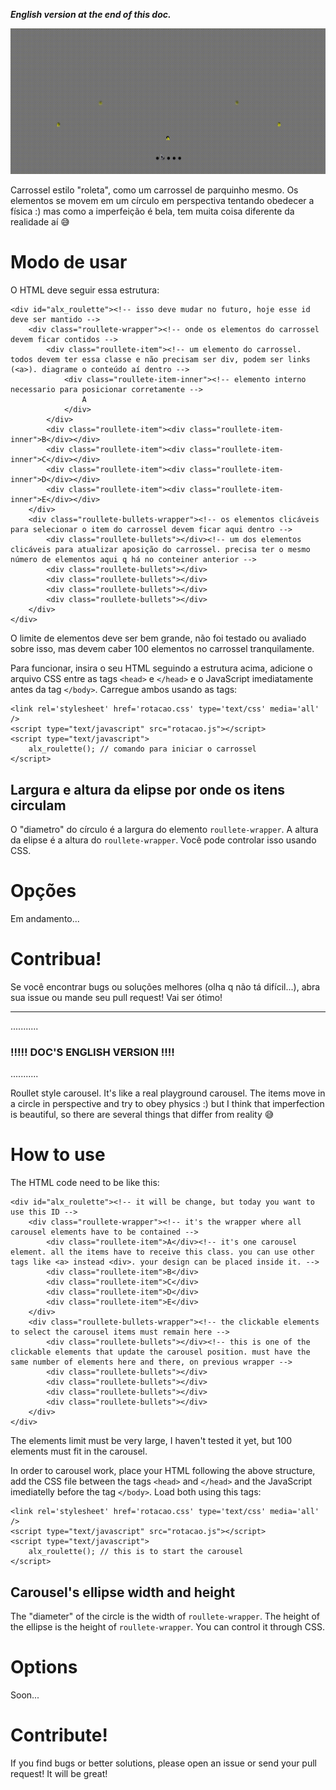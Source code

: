 **_English version at the end of this doc._**


![Preview](PREVIEW.gif "Preview")


Carrossel estilo "roleta", como um carrossel de parquinho mesmo. Os elementos se movem em um círculo em perspectiva tentando obedecer a física :) mas como a imperfeição é bela, tem muita coisa diferente da realidade aí 😅

# Modo de usar

O HTML deve seguir essa estrutura:

```
<div id="alx_roulette"><!-- isso deve mudar no futuro, hoje esse id deve ser mantido -->
	<div class="roullete-wrapper"><!-- onde os elementos do carrossel devem ficar contidos -->
		<div class="roullete-item"><!-- um elemento do carrossel. todos devem ter essa classe e não precisam ser div, podem ser links (<a>). diagrame o conteúdo aí dentro -->
			<div class="roullete-item-inner"><!-- elemento interno necessario para posicionar corretamente -->
				A
			</div>
		</div>
		<div class="roullete-item"><div class="roullete-item-inner">B</div></div>
		<div class="roullete-item"><div class="roullete-item-inner">C</div></div>
		<div class="roullete-item"><div class="roullete-item-inner">D</div></div>
		<div class="roullete-item"><div class="roullete-item-inner">E</div></div>
	</div>
	<div class="roullete-bullets-wrapper"><!-- os elementos clicáveis para selecionar o item do carrossel devem ficar aqui dentro -->
		<div class="roullete-bullets"></div><!-- um dos elementos clicáveis para atualizar aposição do carrossel. precisa ter o mesmo número de elementos aqui q há no conteiner anterior -->
		<div class="roullete-bullets"></div>
		<div class="roullete-bullets"></div>
		<div class="roullete-bullets"></div>
		<div class="roullete-bullets"></div>
	</div>
</div>
```

O limite de elementos deve ser bem grande, não foi testado ou avaliado sobre isso, mas devem caber 100 elementos no carrossel tranquilamente.

Para funcionar, insira o seu HTML seguindo a estrutura acima, adicione o arquivo CSS entre as tags `<head>` e `</head>` e o JavaScript imediatamente antes da tag `</body>`. Carregue ambos usando as tags:

```
<link rel='stylesheet' href='rotacao.css' type='text/css' media='all' />
<script type="text/javascript" src="rotacao.js"></script>
<script type="text/javascript">
	alx_roulette(); // comando para iniciar o carrossel
</script>
```

## Largura e altura da elipse por onde os itens circulam

O "diametro" do círculo é a largura do elemento `roullete-wrapper`. A altura da elipse é a altura do `roullete-wrapper`. Você pode controlar isso usando CSS.

# Opções

Em andamento...

# Contribua!

Se você encontrar bugs ou soluções melhores (olha q não tá difícil...), abra sua issue ou mande seu pull request! Vai ser ótimo!

---


...........
### !!!!! DOC'S ENGLISH VERSION !!!!
...........


Roullet style carousel. It's like a real playground carousel. The items move in a circle in perspective and try to obey physics :) but I think that imperfection is beautiful, so there are several things that differ from reality 😅


# How to use

The HTML code need to be like this:

```
<div id="alx_roulette"><!-- it will be change, but today you want to use this ID -->
	<div class="roullete-wrapper"><!-- it's the wrapper where all carousel elements have to be contained -->
		<div class="roullete-item">A</div><!-- it's one carousel element. all the items have to receive this class. you can use other tags like <a> instead <div>. your design can be placed inside it. -->
		<div class="roullete-item">B</div>
		<div class="roullete-item">C</div>
		<div class="roullete-item">D</div>
		<div class="roullete-item">E</div>
	</div>
	<div class="roullete-bullets-wrapper"><!-- the clickable elements to select the carousel items must remain here -->
		<div class="roullete-bullets"></div><!-- this is one of the clickable elements that update the carousel position. must have the same number of elements here and there, on previous wrapper -->
		<div class="roullete-bullets"></div>
		<div class="roullete-bullets"></div>
		<div class="roullete-bullets"></div>
		<div class="roullete-bullets"></div>
	</div>
</div>
```

The elements limit must be very large, I haven't tested it yet, but 100 elements must fit in the carousel.

In order to carousel work, place your HTML following the above structure, add the CSS file between the tags `<head>` and `</head>` and the JavaScript imediatelly before the tag `</body>`. Load both using this tags:

```
<link rel='stylesheet' href='rotacao.css' type='text/css' media='all' />
<script type="text/javascript" src="rotacao.js"></script>
<script type="text/javascript">
	alx_roulette(); // this is to start the carousel
</script>
```

## Carousel's ellipse width and height

The "diameter" of the circle is the width of `roullete-wrapper`. The height of the ellipse is the height of `roullete-wrapper`. You can control it through CSS.

# Options

Soon...

# Contribute!

If you find bugs or better solutions, please open an issue or send your pull request! It will be great!
